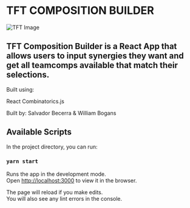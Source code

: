 # TFT COMPOSITION BUILDER

![TFT Image](https://lolstatic-a.akamaihd.net/frontpage/apps/prod/tft-microsite/en_US/4627a7b383b9145327c711513ad2dc731c3c7f2d/assets/images/social-1200x630.jpg)

## TFT Composition Builder is a React App that allows users to input synergies they want and get all teamcomps available that match their selections. 

Built using: 

React
Combinatorics.js

Built by: Salvador Becerra & William Bogans 

## Available Scripts

In the project directory, you can run:

### `yarn start`

Runs the app in the development mode.<br />
Open [http://localhost:3000](http://localhost:3000) to view it in the browser.

The page will reload if you make edits.<br />
You will also see any lint errors in the console.

